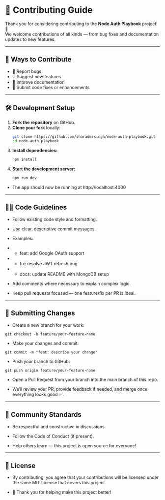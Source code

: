 # 🤝 Contributing Guide

Thank you for considering contributing to the **Node Auth Playbook** project! 🚀  
We welcome contributions of all kinds — from bug fixes and documentation updates to new features.

---

## 📌 Ways to Contribute
- 🐛 Report bugs
- 💡 Suggest new features
- 📝 Improve documentation
- 🔧 Submit code fixes or enhancements

---

## 🛠️ Development Setup

1. **Fork the repository** on GitHub.
2. **Clone your fork** locally:
   ```bash
   git clone https://github.com/sharadmrsingh/node-auth-playbook.git
   cd node-auth-playbook
   ```
3. **Install dependencies:**
   ```bash
   npm install
   ```
4. **Start the development server:**
   ```bash
   npm run dev
   ```
- The app should now be running at http://localhost:4000

---

## 🧑‍💻 Code Guidelines

- Follow existing code style and formatting.

- Use clear, descriptive commit messages.
- Examples:

- - feat: add Google OAuth support

- - fix: resolve JWT refresh bug

- - docs: update README with MongoDB setup

- Add comments where necessary to explain complex logic.

- Keep pull requests focused — one feature/fix per PR is ideal.

---

## 🔀 Submitting Changes

- Create a new branch for your work:

```git checkout -b feature/your-feature-name```


- Make your changes and commit:

```git commit -m "feat: describe your change"```


- Push your branch to GitHub:

```git push origin feature/your-feature-name```


- Open a Pull Request from your branch into the main branch of this repo.

- We’ll review your PR, provide feedback if needed, and merge once everything looks good ✅.

---

## 📢 Community Standards

- Be respectful and constructive in discussions.

- Follow the Code of Conduct
 (if present).

- Help others learn — this project is open source for everyone!

---

## 📜 License

- By contributing, you agree that your contributions will be licensed under the same MIT License
 that covers this project.

- 🙌 Thank you for helping make this project better!